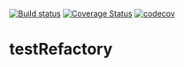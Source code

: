 [![Build status](https://ci.appveyor.com/api/projects/status/y5jw919uxy20x3r2?svg=true)](https://ci.appveyor.com/project/jobjingjo/testrefactory) [![Coverage Status](https://coveralls.io/repos/github/jobjingjo/testRefactory/badge.svg?branch=master)](https://coveralls.io/github/jobjingjo/testRefactory?branch=master) [![codecov](https://codecov.io/gh/jobjingjo/testRefactory/branch/master/graph/badge.svg)](https://codecov.io/gh/jobjingjo/testRefactory)

# testRefactory

